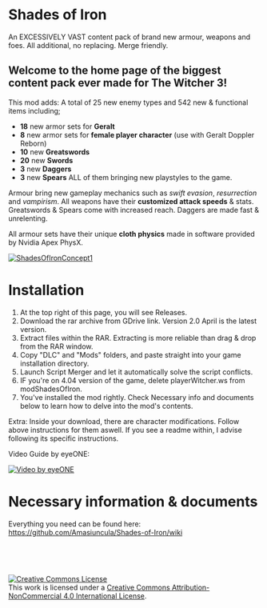 # Shades of Iron
An EXCESSIVELY VAST content pack of brand new armour, weapons and foes. All additional, no replacing. Merge friendly.


## Welcome to the home page of the biggest content pack ever made for **The Witcher 3!**

This mod adds:
A total of 25 new enemy types and 542 new & functional items including;
- **18** new armor sets for **Geralt**
- **8** new armor sets for **female player character** (use with Geralt Doppler Reborn)
- **10** new **Greatswords**
- **20** new **Swords**
- **3** new **Daggers**
- **3** new **Spears**
ALL of them bringing new playstyles to the game.

Armour bring new gameplay mechanics such as *swift evasion*, *resurrection* and *vampirism*.
All weapons have their **customized attack speeds** & stats.
Greatswords & Spears come with increased reach. Daggers are made fast & unrelenting.

All armour sets have their unique **cloth physics** made in software provided by Nvidia Apex PhysX.

[![ShadesOfIronConcept1](https://user-images.githubusercontent.com/66921024/123814461-5f792600-d8fe-11eb-9a1d-42f060efb077.jpg)](https://www.youtube.com/watch?v=DxFzpGMHvSk&t "Trailer on Youtube - by Osail")

# **Installation**
1. At the top right of this page, you will see Releases.
2. Download the rar archive from GDrive link. Version 2.0 April is the latest version.
3. Extract files within the RAR. Extracting is more reliable than drag & drop from the RAR window.
4. Copy "DLC" and "Mods" folders, and paste straight into your game installation directory.
5. Launch Script Merger and let it automatically solve the script conflicts.
6. IF you're on 4.04 version of the game, delete playerWitcher.ws from modShadesOfIron.
7. You've installed the mod rightly. Check Necessary info and documents below to learn how to delve into the mod's contents.

Extra: Inside your download, there are character modifications. Follow above instructions for them aswell. If you see a readme within, I advise following its specific instructions.

Video Guide by eyeONE:

[![Video by eyeONE](http://img.youtube.com/vi/RknQ7sicXdM/0.jpg)](https://www.youtube.com/watch?v=RknQ7sicXdM "How to Install - by eyeONE")
 
# **Necessary information & documents**
Everything you need can be found here: https://github.com/Amasiuncula/Shades-of-Iron/wiki

⠀ 
⠀⠀
⠀
⠀
⠀
 
⠀

<a rel="license" href="http://creativecommons.org/licenses/by-nc/4.0/"><img alt="Creative Commons License" style="border-width:0" src="https://i.creativecommons.org/l/by-nc/4.0/88x31.png" /></a><br />This work is licensed under a <a rel="license" href="http://creativecommons.org/licenses/by-nc/4.0/">Creative Commons Attribution-NonCommercial 4.0 International License</a>.
